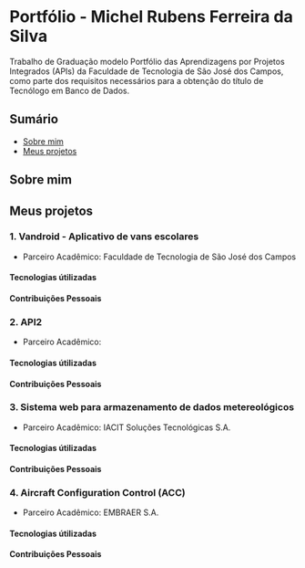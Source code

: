 # Portfólio - Michel Rubens Ferreira da Silva

Trabalho de Graduação modelo Portfólio das Aprendizagens por Projetos Integrados (APIs) da Faculdade de Tecnologia de São José dos Campos, como parte dos requisitos necessários para a obtenção do título de Tecnólogo em Banco de Dados.

## Sumário

- [Sobre mim](#sobre-mim)
- [Meus projetos](#meus-projetos)


## Sobre mim

## Meus projetos

### 1. Vandroid - Aplicativo de vans escolares

- Parceiro Acadêmico: Faculdade de Tecnologia de São José dos Campos

#### Tecnologias útilizadas


#### Contribuições Pessoais


### 2. API2

- Parceiro Acadêmico: 

#### Tecnologias útilizadas


#### Contribuições Pessoais


### 3. Sistema web para armazenamento de dados metereológicos

- Parceiro Acadêmico: IACIT Soluções Tecnológicas S.A.

#### Tecnologias útilizadas


#### Contribuições Pessoais


### 4. Aircraft Configuration Control (ACC)

- Parceiro Acadêmico: EMBRAER S.A.

#### Tecnologias útilizadas


#### Contribuições Pessoais
